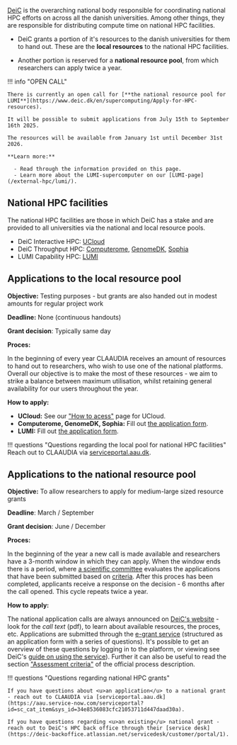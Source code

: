 
 [DeiC](https://www.deic.dk/en/about-deic) is the overarching national body responsible for coordinating national HPC efforts on across all the danish universities. Among other things, they are responsible for distributing compute time on national HPC facilities.

 - DeiC grants a portion of it's resources to the danish universities for them to hand out. These are the **local resources** to the national HPC facilities.

 - Another portion is reserved for a **national resource pool**, from which researchers can apply twice a year.

!!! info "OPEN CALL"
    
    There is currently an open call for [**the national resource pool for LUMI**](https://www.deic.dk/en/supercomputing/Apply-for-HPC-resources).

    It will be possible to submit applications from July 15th to September 16th 2025.

    The resources will be available from January 1st until December 31st 2026.

    **Learn more:**

      - Read through the information provided on this page.
      - Learn more about the LUMI-supercomputer on our [LUMI-page](/external-hpc/lumi/).

## National HPC facilities

The national HPC facilities are those in which DeiC has a stake and are provided to all universities via the national and local resource pools.

- DeiC Interactive HPC: [UCloud](/ucloud)
- DeiC Throughput HPC: [Computerome](https://computerome.dk/about), [GenomeDK](https://genome.au.dk/), [Sophia](https://dtu-sophia.github.io/docs/)
- LUMI Capability HPC: [LUMI](/external-hpc/lumi)

## Applications to the local resource pool

**Objective:** Testing purposes - but grants are also handed out in modest amounts for regular project work

**Deadline:** None (continuous handouts)

**Grant decision**: Typically same day

**Proces:**

In the beginning of every year CLAAUDIA receives an amount of resources to hand out to researchers, who wish to use one of the national platforms. Overall our objective is to make the most of these resources - we aim to strike a balance between maximum utilisation, whilst retaining general availability for our users throughout the year.

**How to apply:**

* **UCloud:** See our ["How to acess"](/ucloud/how-to-access) page for UCloud.
* **Computerome, GenomeDK, Sophia:** Fill out [the application form](https://forms.office.com/e/DxRA4hPK84).
* **LUMI:** Fill out [the application form](https://forms.office.com/e/4XC48iVu4S).


!!! questions "Questions regarding the local pool for national HPC facilities"
    Reach out to CLAAUDIA via [serviceportal.aau.dk](https://aau.service-now.com/serviceportal?id=sc_cat_item&sys_id=34e8536083cfc21053711d447daad30a).

## Applications to the national resource pool

**Objective:** To allow researchers to apply for medium-large sized resource grants

**Deadline**: March / September

**Grant decision**: June / December

**Proces:**

In the beginning of the year a new call is made available and researchers have a 3-month window in which they can apply. When the window ends there is a period, where [a scientific committee](https://www.deic.dk/en/supercomputing/Apply-for-HPC-resources/E-resource-committee) evaluates the applications that have been submitted based on [criteria](https://www.deic.dk/sites/default/files/Proces%20for%20national%20call%20for%20e-resources.pdf#page=10). After this proces has been completed, applicants receive a response on the decision - 6 months after the call opened. This cycle repeats twice a year.

**How to apply:**

The national application calls are always announced on [DeiC's website](https://www.deic.dk/en/supercomputing/Apply-for-HPC-resources) - look for the *call text* (pdf), to learn about available resources, the proces, etc. Applications are submitted through the [e-grant service](https://www.e-grant.dk/) (structured as an application form with a series of questions). It's possible to get an overview of these questions by logging in to the platform, or viewing see DeiC's [guide on using the service](https://www.deic.dk/sites/default/files/documents/PDF/E-resource%20Application%20Guide%20v%201.3.pdf)). Further it can also be useful to read the section ["Assessment criteria"](https://www.deic.dk/sites/default/files/Proces%20for%20national%20call%20for%20e-resources.pdf#page=10) of the official process description.

!!! questions "Questions regarding national HPC grants"

    If you have questions about <u>an application</u> to a national grant - reach out to CLAAUDIA via [serviceportal.aau.dk](https://aau.service-now.com/serviceportal?id=sc_cat_item&sys_id=34e8536083cfc21053711d447daad30a).

    If you have questions regarding <u>an existing</u> national grant - reach out to DeiC's HPC back office through their [service desk](https://deic-backoffice.atlassian.net/servicedesk/customer/portal/1).
